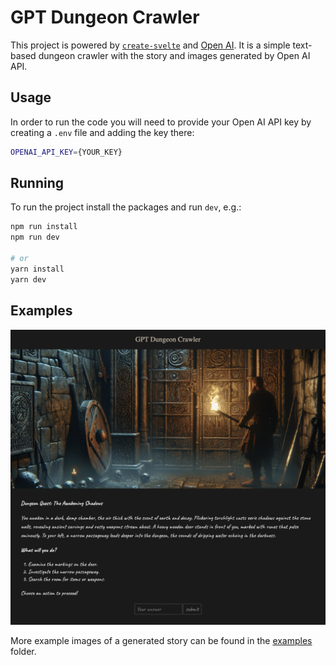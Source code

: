 # GPT Dungeon Crawler

This project is powered by [`create-svelte`](https://github.com/sveltejs/kit/tree/main/packages/create-svelte) and [Open AI](https://openai.com/). 
It is a simple text-based dungeon crawler with the story and images generated by Open AI API. 

## Usage

In order to run the code you will need to provide your Open AI API key by creating a `.env` file and adding the key there:
```bash
OPENAI_API_KEY={YOUR_KEY}
```

## Running

To run the project install the packages and run `dev`, e.g.:
```bash
npm run install
npm run dev

# or 
yarn install
yarn dev
```

## Examples

![Example page](examples/example-main.png "dungeon crawler intro")

More example images of a generated story can be found in the [examples](examples) folder. 